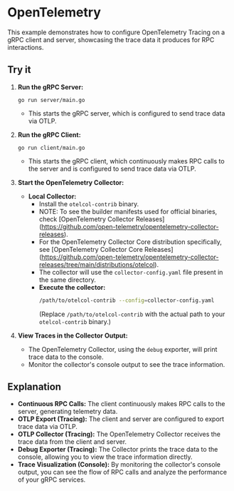 # OpenTelemetry

This example demonstrates how to configure OpenTelemetry Tracing on a gRPC client
and server, showcasing the trace data it produces for RPC interactions.

## Try it

1.  **Run the gRPC Server:**

    ```
    go run server/main.go
    ```

    * This starts the gRPC server, which is configured to send trace data via
    OTLP.

2.  **Run the gRPC Client:**

    ```
    go run client/main.go
    ```

    * This starts the gRPC client, which continuously makes RPC calls to the
    server and is configured to send trace data via OTLP.

3. **Start the OpenTelemetry Collector:**

    * **Local Collector:**
        * Install the `otelcol-contrib` binary.
        * NOTE: To see the builder manifests used for official binaries, check 
        [OpenTelemetry Collector Releases]
        (https://github.com/open-telemetry/opentelemetry-collector-releases).
        * For the OpenTelemetry Collector Core distribution specifically, see 
        [OpenTelemetry Collector Core Releases]
        (https://github.com/open-telemetry/opentelemetry-collector-releases/tree/main/distributions/otelcol).
        * The collector will use the `collector-config.yaml` file present in the same directory.
        * **Execute the collector:**
            ```bash
            /path/to/otelcol-contrib --config=collector-config.yaml
            ```
            (Replace `/path/to/otelcol-contrib` with the actual path to your `otelcol-contrib` binary.)

4.  **View Traces in the Collector Output:**

    * The OpenTelemetry Collector, using the `debug` exporter, will print trace
    data to the console.
    * Monitor the collector's console output to see the trace information.

## Explanation

* **Continuous RPC Calls:** The client continuously makes RPC calls to the 
    server, generating telemetry data.
* **OTLP Export (Tracing):** The client and server are configured to export
    trace data via OTLP.
* **OTLP Collector (Tracing):** The OpenTelemetry Collector receives the trace
    data from the client and server.
* **Debug Exporter (Tracing):** The Collector prints the trace data to the 
    console, allowing you to view the trace information directly.
* **Trace Visualization (Console):** By monitoring the collector's console 
    output, you can see the flow of RPC calls and analyze the performance of
    your gRPC services.